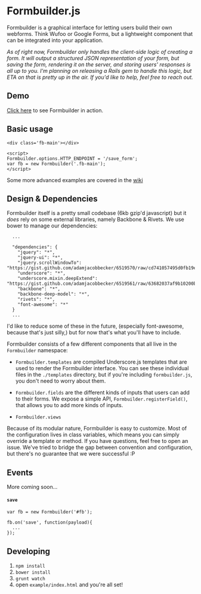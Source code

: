 Formbuilder.js
============

Formbuilder is a graphical interface for letting users build their own webforms. Think Wufoo or Google Forms, but a lightweight component that can be integrated into your application.

*As of right now, Formbuilder only handles the client-side logic of creating a form. It will output a structured JSON representation of your form, but saving the form, rendering it on the server, and storing users' responses is all up to you. I'm planning on releasing a Rails gem to handle this logic, but ETA on that is pretty up in the air. If you'd like to help, feel free to reach out.*

## Demo
[Click here](#) to see Formbuilder in action.

## Basic usage
```
<div class='fb-main'></div>

<script>
Formbuilder.options.HTTP_ENDPOINT = '/save_form';
var fb = new Formbuilder('.fb-main');
</script>
```

Some more advanced examples are covered in the [wiki](https://github.com/dobtco/formbuilder/wiki)

## Design &amp; Dependencies

Formbuilder itself is a pretty small codebase (6kb gzip'd javascript) but it *does* rely on some external libraries, namely Backbone &amp; Rivets. We use bower to manage our dependencies:

```
  ...

  "dependencies": {
    "jquery": "*",
    "jquery-ui": "*",
    "jquery.scrollWindowTo": "https://gist.github.com/adamjacobbecker/6519570/raw/cd741057495d0fb19e545a0f9a098efba3bef9c8/jquery.scrollWindowTo.js",
    "underscore": "*",
    "underscore.mixin.deepExtend": "https://gist.github.com/adamjacobbecker/6519561/raw/63682037af9b10200b05c1a3d5890903397b2103/underscore.mixin.deepExtend.js",
    "backbone": "*",
    "backbone-deep-model": "*",
    "rivets": "*",
    "font-awesome": "*"
  }
  ...
```

I'd like to reduce some of these in the future, (especially font-awesome, because that's just silly,) but for now that's what you'll have to include.

Formbuilder consists of a few different components that all live in the `Formbuilder` namespace:

- `Formbuilder.templates` are compiled Underscore.js templates that are used to render the Formbuilder interface. You can see these individual files in the `./templates` directory, but if you're including `formbuilder.js`, you don't need to worry about them.

- `Formbuilder.fields` are the different kinds of inputs that users can add to their forms. We expose a simple API, `Formbuilder.registerField()`, that allows you to add more kinds of inputs.

- `Formbuilder.views`

Because of its modular nature, Formbuilder is easy to customize. Most of the configuration lives in class variables, which means you can simply override a template or method. If you have questions, feel free to open an issue. We've tried to bridge the gap between convention and configuration, but there's no guarantee that we were successful :P

## Events
More coming soon...

#### `save`
```
var fb = new Formbuilder('#fb');

fb.on('save', function(payload){
  ...
});
```

## Developing
1. `npm install`
2. `bower install`
3. `grunt watch`
4. open `example/index.html` and you're all set!
